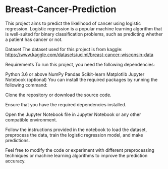 # Breast-Cancer-Prediction
This project aims to predict the likelihood of cancer using logistic regression. Logistic regression is a popular machine learning algorithm that 
is well-suited for binary classification problems, such as predicting whether a patient has cancer or not.

Dataset
The dataset used for this project is from kaggle:
https://www.kaggle.com/datasets/uciml/breast-cancer-wisconsin-data

Requirements
To run this project, you need the following dependencies:

Python 3.6 or above
NumPy
Pandas
Scikit-learn
Matplotlib
Jupyter Notebook (optional)
You can install the required packages by running the following command:



Clone the repository or download the source code.

Ensure that you have the required dependencies installed.

Open the Jupyter Notebook file in Jupyter Notebook or any other compatible environment.

Follow the instructions provided in the notebook to load the dataset, preprocess the data, train the logistic regression model, and make predictions.

Feel free to modify the code or experiment with different preprocessing techniques or machine learning algorithms to improve the prediction accuracy.
